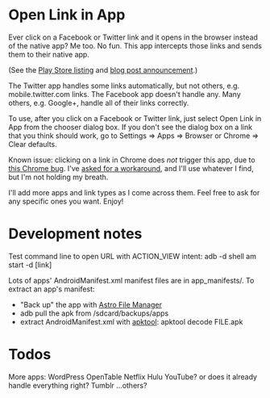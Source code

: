 Open Link in App
================

Ever click on a Facebook or Twitter link and it opens in the browser instead of
the native app? Me too. No fun. This app intercepts those links and sends them
to their native app.

(See the
[Play Store listing](https://play.google.com/store/apps/details?id=org.snarfed.android.openinapp)
and [blog post announcement](http://snarfed.org/2013-07-16_open_link_in_app).)

The Twitter app handles some links automatically, but not others, e.g.
mobile.twitter.com links. The Facebook app doesn't handle any. Many others, e.g.
Google+, handle all of their links correctly.

To use, after you click on a Facebook or Twitter link, just select Open Link in
App from the chooser dialog box. If you don't see the dialog box on a link that
you think should work, go to Settings => Apps => Browser or Chrome => Clear
defaults.

Known issue: clicking on a link in Chrome does *not* trigger this app, due to
[this Chrome bug](https://code.google.com/p/chromium/issues/detail?id=235060).
I've
[asked for a workaround](http://stackoverflow.com/questions/17706667/workaround-for-chrome-on-android-not-firing-intent-when-links-are-clicked),
and I'll use whatever I find, but I'm not holding my breath.

I'll add more apps and link types as I come across them. Feel free to ask for
any specific ones you want. Enjoy!


Development notes
===
Test command line to open URL with ACTION_VIEW intent:
adb -d shell am start -d [link]

Lots of apps' AndroidManifest.xml manifest files are in app_manifests/.
To extract an app's manifest:
- "Back up" the app with
  [Astro File Manager](https://play.google.com/store/apps/details?id=com.metago.astro)
- adb pull the apk from /sdcard/backups/apps
- extract AndroidManifest.xml with
  [apktool](http://code.google.com/p/android-apktool/): apktool decode FILE.apk


Todos
===
More apps:
WordPress
OpenTable
Netflix
Hulu
YouTube? or does it already handle everything right?
Tumblr
...others?
